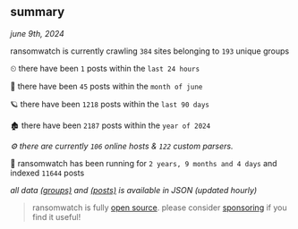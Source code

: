 
## summary
_june 9th, 2024_

ransomwatch is currently crawling `384` sites belonging to `193` unique groups

⏲ there have been `1` posts within the `last 24 hours`

🦈 there have been `45` posts within the `month of june`

🪐 there have been `1218` posts within the `last 90 days`

🏚 there have been `2187` posts within the `year of 2024`

_⚙️ there are currently `106` online hosts & `122` custom parsers._

🦕 ransomwatch has been running for `2 years, 9 months and 4 days` and indexed `11644` posts

_all data  [(groups)](http://ransomwhat.telemetry.ltd/groups) and [(posts)](http://ransomwhat.telemetry.ltd/posts) is available in JSON (updated hourly)_

> ransomwatch is fully [open source](https://github.com/joshhighet/ransomwatch#ransomwatch--). please consider [sponsoring](https://github.com/sponsors/joshhighet) if you find it useful!
